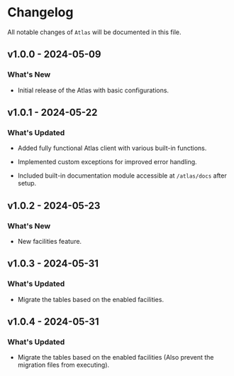# Changelog

All notable changes of `Atlas` will be documented in this file.

## v1.0.0 - 2024-05-09

### What's New

* Initial release of the Atlas with basic configurations.


## v1.0.1 - 2024-05-22

### What's Updated

* Added fully functional Atlas client with various built-in functions.

* Implemented custom exceptions for improved error handling.

* Included built-in documentation module accessible at `/atlas/docs` after setup.


## v1.0.2 - 2024-05-23

### What's New

* New facilities feature.


## v1.0.3 - 2024-05-31

### What's Updated

* Migrate the tables based on the enabled facilities.

## v1.0.4 - 2024-05-31

### What's Updated

* Migrate the tables based on the enabled facilities (Also prevent the migration files from executing).

